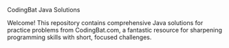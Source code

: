 CodingBat Java Solutions

Welcome! This repository contains comprehensive Java solutions for practice problems from CodingBat.com, a fantastic resource for sharpening programming skills with short, focused challenges.







